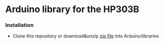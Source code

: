 # Arduino library for the HP303B
### Installation
- Clone this repository  or download&unzip [zip file](./archive/master.zip) into Arduino/libraries

